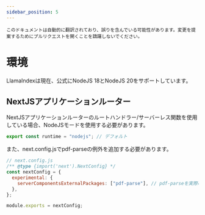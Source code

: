```yaml
---
sidebar_position: 5
---
```


`このドキュメントは自動的に翻訳されており、誤りを含んでいる可能性があります。変更を提案するためにプルリクエストを開くことを躊躇しないでください。`

# 環境

LlamaIndexは現在、公式にNodeJS 18とNodeJS 20をサポートしています。

## NextJSアプリケーションルーター

NextJSアプリケーションルーターのルートハンドラー/サーバーレス関数を使用している場合、NodeJSモードを使用する必要があります。

```js
export const runtime = "nodejs"; // デフォルト
```

また、next.config.jsでpdf-parseの例外を追加する必要があります。

```js
// next.config.js
/** @type {import('next').NextConfig} */
const nextConfig = {
  experimental: {
    serverComponentsExternalPackages: ["pdf-parse"], // pdf-parseを実際のNodeJSモードに配置するためのNextJSアプリケーションルーター
  },
};

module.exports = nextConfig;
```
